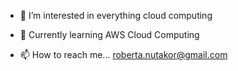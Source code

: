 - 👀 I’m interested in everything cloud computing
- 🌱 Currently learning AWS Cloud Computing
  
- 📫 How to reach me...
  roberta.nutakor@gmail.com
  
